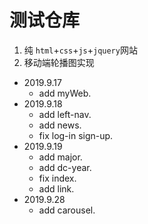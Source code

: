 # 测试仓库

1. 纯 `html`+`css`+`js`+`jquery`网站
2. 移动端轮播图实现

- 2019.9.17
  - add myWeb.
- 2019.9.18
  - add left-nav.
  - add news.
  - fix log-in sign-up.
- 2019.9.19
  - add major.
  - add dc-year.
  - fix index.
  - add link.
- 2019.9.28
  - add carousel.
